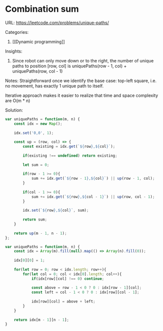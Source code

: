 # Combination sum

URL: https://leetcode.com/problems/unique-paths/

Categories:
1. [[Dynamic programming]]

Insights:
1. Since robot can only move down or to the right, the number of unique paths to position \[row, col\]  is uniquePaths(row - 1, col) + uniquePaths(row, col - 1)

Notes:
Straightforward once we identify the base case:
top-left square, i.e. no movement, has exactly 1 unique path to itself.

Iterative approach makes it easier to realize that time and space complexity are O(m * n)

Solution:
```javascript
var uniquePaths = function(m, n) {
    const idx = new Map();
    
    idx.set('0,0', 1);
    
    const up = (row, col) => {
        const existing = idx.get(`${row},${col}`);
        
        if(existing !== undefined) return existing;
        
        let sum = 0;
        
        if(row - 1 >= 0){
            sum += idx.get(`${row - 1},${col}`) || up(row - 1, col);
        }
        
        if(col - 1 >= 0){
            sum += idx.get(`${row},${col - 1}`) || up(row, col - 1);
        }
        
        idx.set(`${row},${col}`, sum);
        
        return sum;
    }
    
    return up(m - 1, n - 1);
};

var uniquePaths = function(m, n) {
    const idx = Array(m).fill(null).map(() => Array(n).fill(0));
    
    idx[0][0] = 1;
    
    for(let row = 0; row < idx.length; row++){
        for(let col = 0; col < idx[0].length; col++){
            if(idx[row][col] !== 0) continue;
            
            const above = row - 1 < 0 ? 0 : idx[row - 1][col];
            const left = col - 1 < 0 ? 0 : idx[row][col - 1];
            
            idx[row][col] = above + left;
        }
    }
    
    return idx[m - 1][n - 1];
}
```